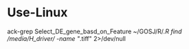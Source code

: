 # Use-Linux
 ack-grep Select_DE_gene_basd_on_Feature ~/GOSJ/R/*.R
 find /media/H_driver/ -name  "*.tiff" 2>/dev/null
